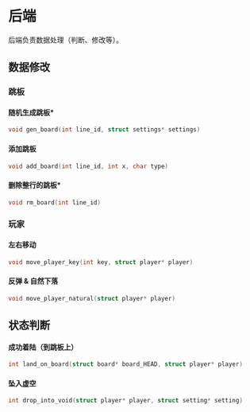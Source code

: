 # 后端

后端负责数据处理（判断、修改等）。



## 数据修改

### 跳板

#### 随机生成跳板*

```C
void gen_board(int line_id, struct settings* settings)
```



#### 添加跳板

```C
void add_board(int line_id, int x, char type)
```



#### 删除整行的跳板*

```C
void rm_board(int line_id)
```



### 玩家

#### 左右移动

```C
void move_player_key(int key, struct player* player)
```



#### 反弹 & 自然下落

```C
void move_player_natural(struct player* player)
```



## 状态判断

#### 成功着陆（到跳板上）

```C
int land_on_board(struct board* board_HEAD, struct player* player)
```



#### 坠入虚空

```C
int drop_into_void(struct player* player, struct setting* setting)
```



